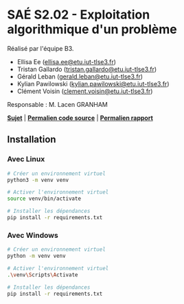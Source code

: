 # SAÉ S2.02 - Exploitation algorithmique d'un problème

Réalisé par l'équipe B3.

- Ellisa Ee (ellisa.ee@etu.iut-tlse3.fr)
- Tristan Gallardo (tristan.gallardo@etu.iut-tlse3.fr)
- Gérald Leban (gerald.leban@etu.iut-tlse3.fr)
- Kylian Pawilowski (kylian.pawilowski@etu.iut-tlse3.fr)
- Clément Voisin (clement.voisin@etu.iut-tlse3.fr)

Responsable : M. Lacen GRANHAM

**[Sujet](/Sujet.pdf)** | **[Permalien code source](https://gitlab.info.iut-tlse3.fr/lbg3215a/s2.02-algo)** | **[Permalien rapport](/Rapport_de_S202)**

## Installation

### Avec Linux

```bash
# Créer un environnement virtuel
python3 -m venv venv

# Activer l'environnement virtuel
source venv/bin/activate

# Installer les dépendances
pip install -r requirements.txt
```

### Avec Windows

```bash
# Créer un environnement virtuel
python -m venv venv

# Activer l'environnement virtuel
.\venv\Scripts\Activate

# Installer les dépendances
pip install -r requirements.txt
```
